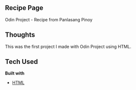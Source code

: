 ## Recipe Page
Odin Project - Recipe from Panlasang Pinoy  

## Thoughts
This was the first project I made with Odin Project using HTML.

## Tech Used
<b>Built with</b>
- [HTML](https://developer.mozilla.org/en-US/docs/Web/HTML) 
